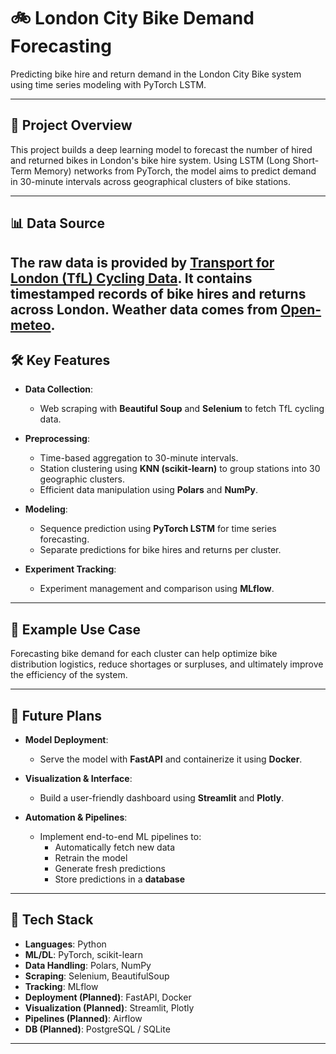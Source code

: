# 🚲 London City Bike Demand Forecasting

Predicting bike hire and return demand in the London City Bike system using time series modeling with PyTorch LSTM.

---

## 📌 Project Overview

This project builds a deep learning model to forecast the number of hired and returned bikes in London's bike hire system. Using LSTM (Long Short-Term Memory) networks from PyTorch, the model aims to predict demand in 30-minute intervals across geographical clusters of bike stations.

---

## 📊 Data Source

The raw data is provided by [Transport for London (TfL) Cycling Data](https://cycling.data.tfl.gov.uk/). It contains timestamped records of bike hires and returns across London.
Weather data comes from [Open-meteo](https://open-meteo.com/).
---

## 🛠️ Key Features

- **Data Collection**:  
  - Web scraping with **Beautiful Soup** and **Selenium** to fetch TfL cycling data.

- **Preprocessing**:
  - Time-based aggregation to 30-minute intervals.
  - Station clustering using **KNN (scikit-learn)** to group stations into 30 geographic clusters.
  - Efficient data manipulation using **Polars** and **NumPy**.

- **Modeling**:
  - Sequence prediction using **PyTorch LSTM** for time series forecasting.
  - Separate predictions for bike hires and returns per cluster.

- **Experiment Tracking**:
  - Experiment management and comparison using **MLflow**.

---

## 🧪 Example Use Case

Forecasting bike demand for each cluster can help optimize bike distribution logistics, reduce shortages or surpluses, and ultimately improve the efficiency of the system.

---

## 🚀 Future Plans

- **Model Deployment**:
  - Serve the model with **FastAPI** and containerize it using **Docker**.

- **Visualization & Interface**:
  - Build a user-friendly dashboard using **Streamlit** and **Plotly**.

- **Automation & Pipelines**:
  - Implement end-to-end ML pipelines to:
    - Automatically fetch new data
    - Retrain the model
    - Generate fresh predictions
    - Store predictions in a **database**

---

## 🧱 Tech Stack

- **Languages**: Python
- **ML/DL**: PyTorch, scikit-learn
- **Data Handling**: Polars, NumPy
- **Scraping**: Selenium, BeautifulSoup
- **Tracking**: MLflow
- **Deployment (Planned)**: FastAPI, Docker
- **Visualization (Planned)**: Streamlit, Plotly
- **Pipelines (Planned)**: Airflow
- **DB (Planned)**: PostgreSQL / SQLite

---
